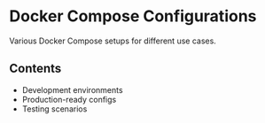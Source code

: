# Docker Compose Configurations

Various Docker Compose setups for different use cases.

## Contents
- Development environments
- Production-ready configs
- Testing scenarios
